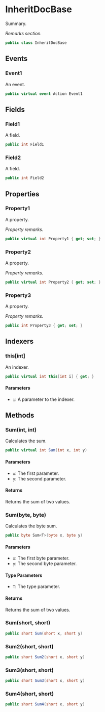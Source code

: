 # InheritDocBase
Summary.

_Remarks section._

```cs
public class InheritDocBase
```

## Events
### Event1
An event.

```cs
public virtual event Action Event1
```

## Fields
### Field1
A field.

```cs
public int Field1
```

### Field2
A field.

```cs
public int Field2
```

## Properties
### Property1
A property.

_Property remarks._

```cs
public virtual int Property1 { get; set; }
```

### Property2
A property.

_Property remarks._

```cs
public virtual int Property2 { get; set; }
```

### Property3
A property.

_Property remarks._

```cs
public int Property3 { get; set; }
```

## Indexers
### this[int]
An indexer.

```cs
public virtual int this[int i] { get; }
```

#### Parameters
- `i`: A parameter to the indexer.

## Methods
### Sum(int, int)
Calculates the sum.

```cs
public virtual int Sum(int x, int y)
```

#### Parameters
- `x`: The first parameter.
- `y`: The second parameter.

#### Returns
Returns the sum of two values.

### Sum<T>(byte, byte)
Calculates the byte sum.

```cs
public byte Sum<T>(byte x, byte y)
```

#### Parameters
- `x`: The first byte parameter.
- `y`: The second byte parameter.

#### Type Parameters
- `T`: The type parameter.

#### Returns
Returns the sum of two values.

### Sum(short, short)
```cs
public short Sum(short x, short y)
```

### Sum2(short, short)
```cs
public short Sum2(short x, short y)
```

### Sum3(short, short)
```cs
public short Sum3(short x, short y)
```

### Sum4(short, short)
```cs
public short Sum4(short x, short y)
```

